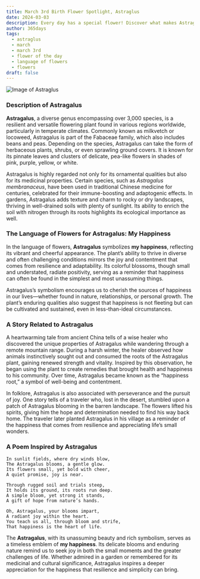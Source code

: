 ```yaml
---
title: March 3rd Birth Flower Spotlight, Astraglus
date: 2024-03-03
description: Every day has a special flower! Discover what makes Astraglus unique as today’s birth flower and its symbolic meaning.
author: 365days
tags:
  - astraglus
  - march
  - march 3rd
  - flower of the day
  - language of flowers
  - flowers
draft: false
---
```


![Image of Astraglus](https://cdn.pixabay.com/photo/2020/05/31/17/13/astragalus-5243367_640.jpg#center)


### Description of Astragalus

**Astragalus**, a diverse genus encompassing over 3,000 species, is a resilient and versatile flowering plant found in various regions worldwide, particularly in temperate climates. Commonly known as milkvetch or locoweed, Astragalus is part of the Fabaceae family, which also includes beans and peas. Depending on the species, Astragalus can take the form of herbaceous plants, shrubs, or even sprawling ground covers. It is known for its pinnate leaves and clusters of delicate, pea-like flowers in shades of pink, purple, yellow, or white.

Astragalus is highly regarded not only for its ornamental qualities but also for its medicinal properties. Certain species, such as _Astragalus membranaceus_, have been used in traditional Chinese medicine for centuries, celebrated for their immune-boosting and adaptogenic effects. In gardens, Astragalus adds texture and charm to rocky or dry landscapes, thriving in well-drained soils with plenty of sunlight. Its ability to enrich the soil with nitrogen through its roots highlights its ecological importance as well.

### The Language of Flowers for Astragalus: My Happiness

In the language of flowers, **Astragalus** symbolizes **my happiness**, reflecting its vibrant and cheerful appearance. The plant’s ability to thrive in diverse and often challenging conditions mirrors the joy and contentment that comes from resilience and adaptability. Its colorful blossoms, though small and understated, radiate positivity, serving as a reminder that happiness can often be found in the simplest and most unassuming things.

Astragalus’s symbolism encourages us to cherish the sources of happiness in our lives—whether found in nature, relationships, or personal growth. The plant’s enduring qualities also suggest that happiness is not fleeting but can be cultivated and sustained, even in less-than-ideal circumstances.

### A Story Related to Astragalus

A heartwarming tale from ancient China tells of a wise healer who discovered the unique properties of Astragalus while wandering through a remote mountain range. During a harsh winter, the healer observed how animals instinctively sought out and consumed the roots of the Astragalus plant, gaining renewed strength and vitality. Inspired by this observation, he began using the plant to create remedies that brought health and happiness to his community. Over time, Astragalus became known as the “happiness root,” a symbol of well-being and contentment.

In folklore, Astragalus is also associated with perseverance and the pursuit of joy. One story tells of a traveler who, lost in the desert, stumbled upon a patch of Astragalus blooming in the barren landscape. The flowers lifted his spirits, giving him the hope and determination needed to find his way back home. The traveler later planted Astragalus in his village as a reminder of the happiness that comes from resilience and appreciating life’s small wonders.

### A Poem Inspired by Astragalus

```
In sunlit fields, where dry winds blow,  
The Astragalus blooms, a gentle glow.  
Its flowers small, yet bold with cheer,  
A quiet promise, joy is near.  

Through rugged soil and trials steep,  
It holds its ground, its roots run deep.  
A simple bloom, yet strong it stands,  
A gift of hope from nature’s hands.  

Oh, Astragalus, your blooms impart,  
A radiant joy within the heart.  
You teach us all, through bloom and strife,  
That happiness is the heart of life.  
```

The **Astragalus**, with its unassuming beauty and rich symbolism, serves as a timeless emblem of **my happiness**. Its delicate blooms and enduring nature remind us to seek joy in both the small moments and the greater challenges of life. Whether admired in a garden or remembered for its medicinal and cultural significance, Astragalus inspires a deeper appreciation for the happiness that resilience and simplicity can bring.
